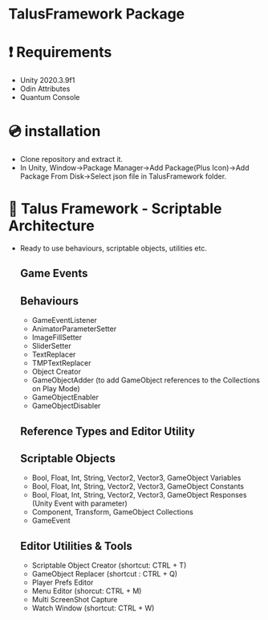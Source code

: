 # TalusFramework Package

# ❗ Requirements 
- Unity 2020.3.9f1 
- Odin Attributes
- Quantum Console

# 💿 installation
- Clone repository and extract it.
- In Unity, Window->Package Manager->Add Package(Plus Icon)->Add Package From Disk->Select json file in TalusFramework folder.

# 🔨 Talus Framework - Scriptable Architecture

- Ready to use behaviours, scriptable objects, utilities etc.

  ## Game Events
  
  ## Behaviours
  - GameEventListener
  - AnimatorParameterSetter
  - ImageFillSetter
  - SliderSetter
  - TextReplacer
  - TMPTextReplacer
  - Object Creator
  - GameObjectAdder (to add GameObject references to the Collections on Play Mode)
  - GameObjectEnabler
  - GameObjectDisabler 

  ## Reference Types and Editor Utility
  
  ## Scriptable Objects
  - Bool, Float, Int, String, Vector2, Vector3, GameObject Variables
  - Bool, Float, Int, String, Vector2, Vector3, GameObject Constants
  - Bool, Float, Int, String, Vector2, Vector3, GameObject Responses (Unity Event with parameter)
  - Component, Transform, GameObject Collections
  - GameEvent
    
  ## Editor Utilities & Tools
  - Scriptable Object Creator (shortcut: CTRL + T)
  - GameObject Replacer (shortcut : CTRL + Q) 
  - Player Prefs Editor
  - Menu Editor (shorcut: CTRL + M)
  - Multi ScreenShot Capture
  - Watch Window (shortcut: CTRL + W)
 
    
